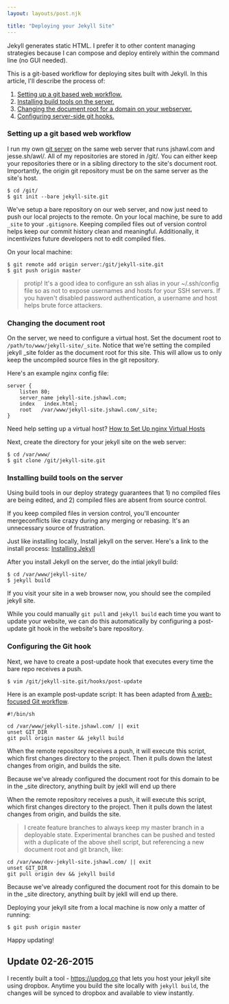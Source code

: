 ```yaml
---
layout: layouts/post.njk

title: "Deploying your Jekyll Site"
---
```


Jekyll generates static HTML. I prefer it to other content managing strategies because I can compose and deploy entirely within the command line (no GUI needed).

This is a git-based workflow for deploying sites built with Jekyll. In this article, I'll
describe the process of:

1. [Setting up a git based web workflow.](/awl/deploys-with-git-and-jekyll/#setting-up-a-git-based-web-workflow)
2. [Installing build tools on the server.](/awl/deploys-with-git-and-jekyll/#installing-build-tools-on-the-server)
3. [Changing the document root for a domain on your webserver.](/awl/deploys-with-git-and-jekyll/#changing-the-document-root)
4. [Configuring server-side git hooks.](/awl/deploys-with-git-and-jekyll/#configuring-server-side-git-hooks)

<!-- more -->

<h3 id='setting-up-a-git-based-web-workflow'>Setting up a git based web workflow</h3>

I run my own [git server](http://git.jshawl.com/) on the same web server that runs jshawl.com and jesse.sh/awl/. All of my repositories are stored in /git/. You can either keep your repositories there or in a sibling directory to the site's document root.
Importantly, the origin git repository must be on the same server as the site's host.

    $ cd /git/
    $ git init --bare jekyll-site.git

 We've setup a bare repository on our web server, and now just need to push our local projects to the remote. On your local machine, be sure to add `_site` to your `.gitignore`. Keeping compiled files out of version control helps keep our commit history clean and meaningful. Additionally, it incentivizes future developers not to edit compiled files. 

On your local machine:

    $ git remote add origin server:/git/jekyll-site.git
    $ git push origin master 

> protip! It's a good idea to configure an ssh alias in your ~/.ssh/config file so as not to expose usernames and hosts for
your SSH servers. If you haven't disabled password authentication, a username and host helps brute force attackers. 

<h3 id='changing-the-document-root'>Changing the document root</h3>

On the server, we need to configure a virtual host. Set the document root to `/path/to/www/jekyll-site/_site`. Notice that we're setting the compiled jekyll _site folder as the document root for this site. This will allow us to only keep the uncompiled source files in the git repository.

Here's an example nginx config file:

    server {
        listen 80;
        server_name jekyll-site.jshawl.com;
        index   index.html;
        root   /var/www/jekyll-site.jshawl.com/_site;
    }

Need help setting up a virtual host? [How to Set Up nginx Virtual Hosts](https://www.digitalocean.com/community/articles/how-to-set-up-nginx-virtual-hosts-server-blocks-on-ubuntu-12-04-lts--3)

Next, create the directory for your jekyll site on the web server:

    $ cd /var/www/
    $ git clone /git/jekyll-site.git

<h3 id='installing-build-tools-on-the-server'>Installing build tools on the server</h3>

Using build tools in our deploy strategy guarantees that 1) no compiled files are being edited, and 2) compiled files are absent from source control.

If you keep compiled files in version control, you'll encounter mergeconflicts like crazy during any merging or rebasing. It's an unnecessary source of frustration.

Just like installing locally, Install jekyll on the server. Here's a link to the install process: [Installing Jekyll](http://jekyllrb.com/docs/installation/)

After you install Jekyll on the server, do the intial jekyll build:

    $ cd /var/www/jekyll-site/
    $ jekyll build

If you visit your site in a web browser now, you should see the compiled jekyll site.

While you could manually `git pull` and `jekyll build` each time you want to update your website, we can do this automatically by configuring a post-update git hook in the website's bare repository.

 <h3 id='configuring-server-side-git-hooks'>Configuring the Git hook</h3>

Next, we have to create a post-update hook that executes every time the bare repo receives a push.

	$ vim /git/jekyll-site.git/hooks/post-update

Here is an example post-update script:
It has been adapted from [A web-focused Git workflow](http://joemaller.com/990/).

	#!/bin/sh

	cd /var/www/jekyll-site.jshawl.com/ || exit
	unset GIT_DIR
	git pull origin master && jekyll build 

When the remote repository receives a push, it will execute this script, which first changes directory to the project. Then it pulls down the latest changes from origin, and builds the site. 

Because we've already configured the document root for this domain to be in the _site directory, anything built by jekll will end up there

When the remote repository receives a push, it will execute this script, which first changes directory to the project. Then it pulls down the latest changes from origin, and builds the site. 

>I create feature branches to always keep my master branch in a deployable state. Experimental branches can be pushed and tested with a duplicate of the above shell script, but referencing a new document root and git branch, like:

	cd /var/www/dev-jekyll-site.jshawl.com/ || exit
	unset GIT_DIR
	git pull origin dev && jekyll build

Because we've already configured the document root for this domain to be in the _site directory, anything built by jekll will end up there.

Deploying your jekyll site from a local machine is now only a matter of running:

    $ git push origin master

Happy updating!

## Update 02-26-2015

I recently built a tool - <https://updog.co> that lets you host your jekyll site using dropbox. Anytime you build the
site locally with `jekyll build`, the changes will be synced to dropbox and available to view instantly.
